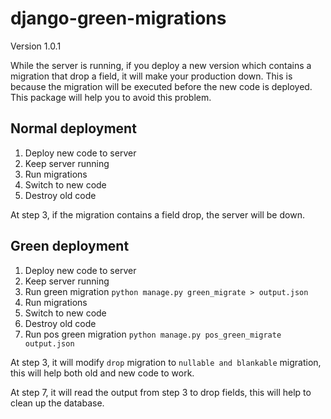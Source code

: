 # django-green-migrations
Version 1.0.1

While the server is running,
if you deploy a new version which contains a migration that drop a field, it will make your production down. 
This is because the migration will be executed before the new code is deployed.
This package will help you to avoid this problem.

## Normal deployment
1. Deploy new code to server
2. Keep server running
3. Run migrations
4. Switch to new code
5. Destroy old code

At step 3, if the migration contains a field drop, the server will be down.

## Green deployment
1. Deploy new code to server
2. Keep server running
3. Run green migration ```python manage.py green_migrate > output.json```
4. Run migrations
5. Switch to new code
6. Destroy old code
7. Run pos green migration ```python manage.py pos_green_migrate output.json```

At step 3, it will modify `drop` migration to `nullable and blankable` migration, this will help both old and new code to work.

At step 7, it will read the output from step 3 to drop fields, this will help to clean up the database.
